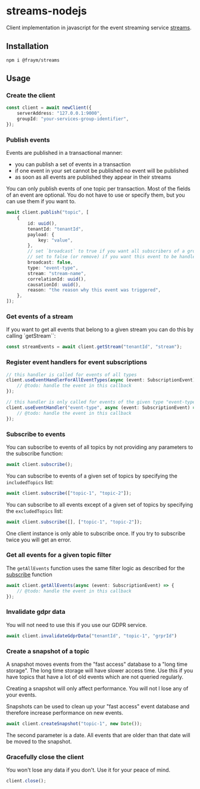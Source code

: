 # streams-nodejs

Client implementation in javascript for the event streaming service [streams](https://github.com/fraym-work/streams).

## Installation

```shell
npm i @fraym/streams
```

## Usage

### Create the client

```typescript
const client = await newClient({
    serverAddress: "127.0.0.1:9000",
    groupId: "your-services-group-identifier",
});
```

### Publish events

Events are published in a transactional manner:
* you can publish a set of events in a transaction
* if one event in your set cannot be published no event will be published
* as soon as all events are published they appear in their streams

You can only publish events of one topic per transaction.
Most of the fields of an event are optional. You do not have to use or specify them, but you can use them if you want to.

```typescript
await client.publish("topic", [
    {
        id: uuid(),
        tenantId: "tenantId",
        payload: {
            key: "value",
        },
        // set `broadcast` to true if you want all subscribers of a group to process the event.
        // set to false (or remove) if you want this event to be handled only once by a group of subscribers.
        broadcast: false, 
        type: "event-type",
        stream: "stream-name",
        correlationId: uuid(),
        causationId: uuid(),
        reason: "the reason why this event was triggered",
    },
]);
```

### Get events of a stream

If you want to get all events that belong to a given stream you can do this by calling `getStream``:

```typescript
const streamEvents = await client.getStream("tenantId", "stream");
```

### Register event handlers for event subscriptions

```typescript
// this handler is called for events of all types
client.useEventHandlerForAllEventTypes(async (event: SubscriptionEvent) => {
    // @todo: handle the event in this callback
});

// this handler is only called for events of the given type "event-type"
client.useEventHandler("event-type", async (event: SubscriptionEvent) => {
    // @todo: handle the event in this callback
});
```

### Subscribe to events

You can subscribe to events of all topics by not providing any parameters to the subscribe function:

```typescript
await client.subscribe();
```

You can subscribe to events of a given set of topics by specifying the `includedTopics` list:

```typescript
await client.subscribe(["topic-1", "topic-2"]);
```

You can subscribe to all events except of a given set of topics by specifying the `excludedTopics` list:

```typescript
await client.subscribe([], ["topic-1", "topic-2"]);
```

One client instance is only able to subscribe once. If you try to subscribe twice you will get an error.

### Get all events for a given topic filter

The `getAllEvents` function uses the same filter logic as described for the [subscribe](#subscribe-to-events) function

```typescript
await client.getAllEvents(async (event: SubscriptionEvent) => {
    // @todo: handle the event in this callback 
});
```

### Invalidate gdpr data

You will not need to use this if you use our GDPR service.

```typescript
await client.invalidateGdprData("tenantId", "topic-1", "grprId")
```

### Create a snapshot of a topic

A snapshot moves events from the "fast access" database to a "long time storage".
The long time storage will have slower access time.
Use this if you have topics that have a lot of old events which are not queried regularly.

Creating a snapshot will only affect performance. You will not l lose any of your events.

Snapshots can be used to clean up your "fast access" event database and therefore increase performance on new events.

```typescript
await client.createSnapshot("topic-1", new Date());
```

The second parameter is a date. All events that are older than that date will be moved to the snapshot.

### Gracefully close the client

You won't lose any data if you don't. Use it for your peace of mind.

```typescript
client.close();
```
